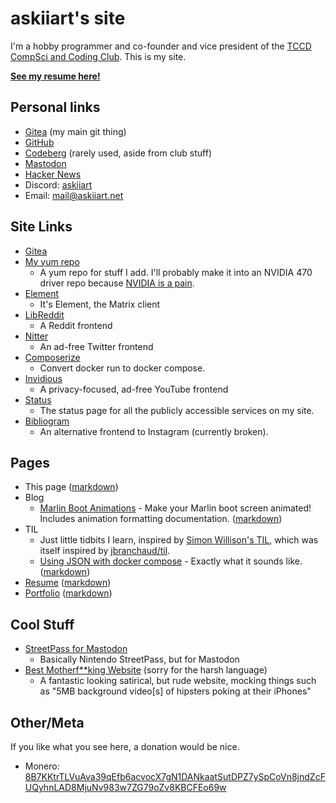 # askiiart's site

I'm a hobby programmer and co-founder and vice president of the [TCCD CompSci and Coding Club](https://codeberg.org/TCCD-CompSci-and-Coding-Club/). This is my site.

**[See my resume here!](/resume.html)**

## Personal links

- <a href="https://git.askiiart.net/askiiart">Gitea</a> (my main git thing)
- <a href="https://github.com/askiiart">GitHub</a>
- <a href="https://codeberg.org/askiiart">Codeberg</a> (rarely used, aside from club stuff)
- <a rel="me" href="https://tech.lgbt/@askiiart">Mastodon</a>
- [Hacker News](https://news.ycombinator.com/user?id=askiiart)
- Discord: [askiiart](https://discord.com/users/552658564368302092)
- Email: <a href="mailto:mail@askiiart.net">mail@askiiart.net</a>

## Site Links

- [Gitea](https://git.askiiart.net/)
- [My yum repo](/repos/)
  - A yum repo for stuff I add. I'll probably make it into an NVIDIA 470 driver repo because [NVIDIA is a pain](https://www.youtube.com/watch?v=IVpOyKCNZYw).
- [Element](https://element.askiiart.net/)
  - It's Element, the Matrix client
- [LibReddit](https://libreddit.askiiart.net/)
  - A Reddit frontend
- [Nitter](https://nitter.askiiart.net/)
  - An ad-free Twitter frontend
- [Composerize](https://composerize.askiiart.net/)
  - Convert docker run to docker compose.
- [Invidious](https://invidious.askiiart.net/)
  - A privacy-focused, ad-free YouTube frontend
- [Status](https://status.askiiart.net/)
  - The status page for all the publicly accessible services on my site.
- [Bibliogram](https://bibliogram.askiiart.net/applysettings/3bb4944d6d346268ae9bd84f42bc9a51)
  - An alternative frontend to Instagram (currently broken).

## Pages

- This page ([markdown](/index.md))
- Blog
  - [Marlin Boot Animations](/blog/marlin-boot-animations.html) - Make your Marlin boot screen animated! Includes animation formatting documentation. ([markdown](/blog/marlin-boot-animations.md))
- TIL
  - Just little tidbits I learn, inspired by [Simon Willison's TIL](https://til.simonwillison.net/), which was itself inspired by [jbranchaud/til](https://github.com/jbranchaud/til).
  - [Using JSON with docker compose](/til/using-json-with-docker-compose.html) - Exactly what it sounds like. ([markdown](/til/using-json-with-docker-compose.md))
- [Resume](/resume.html) ([markdown](/resume.md))
- [Portfolio](/portfolio.html) ([markdown](/portfolio.md))

## Cool Stuff

- [StreetPass for Mastodon](https://streetpass.social/)
  - Basically Nintendo StreetPass, but for Mastodon
- [Best Motherf**king Website](https://bestmotherfucking.website/) (sorry for the harsh language)
  - A fantastic looking satirical, but rude website, mocking things such as "5MB background video\[s\] of hipsters poking at their iPhones"

## Other/Meta

If you like what you see here, a donation would be nice.

[//]: # (For CSS for wrapping even if cutting off the word, see /style.css)

- <wrap>Monero: [8B7KKtrTLVuAva39qEfb6acvocX7gN1DANkaatSutDPZ7ySpCoVn8jndZcFUQyhnLAD8MjuNv983w7ZG79oZv8KBCFEo69w](monero:8B7KKtrTLVuAva39qEfb6acvocX7gN1DANkaatSutDPZ7ySpCoVn8jndZcFUQyhnLAD8MjuNv983w7ZG79oZv8KBCFEo69w&tx_description=donation_from_site)</wrap>
